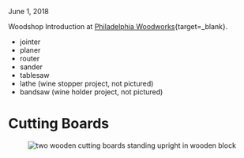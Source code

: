 ---
---


June 1, 2018

Woodshop Introduction at [Philadelphia Woodworks](http://www.philadelphiawoodworks.com/){target=_blank}. 

- jointer  
- planer  
- router  
- sander  
- tablesaw  
- lathe (wine stopper project, not pictured)
- bandsaw (wine holder project, not pictured)


# Cutting Boards

<section>
  <figure>
    <img
      src="/img/cutting-boards/cutting_boards.jpeg"
      alt="two wooden cutting boards standing upright in wooden block"
      title=""
    />
    <figcaption></figcaption>
  </figure>
</section>